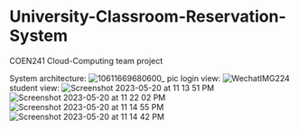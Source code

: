 # University-Classroom-Reservation-System
COEN241 Cloud-Computing team project

System architecture:
![10611669680600_ pic](https://user-images.githubusercontent.com/51266570/206337077-05e47697-4e4d-48ec-b1ab-265b695c3f12.jpg)
login view:
![WechatIMG224](https://github.com/kinghe233/University-Classroom-Reservation-System/assets/51266570/64c9d772-ba76-4831-ac90-ecc56eb3ebca)
student view:
![Screenshot 2023-05-20 at 11 13 51 PM](https://github.com/kinghe233/University-Classroom-Reservation-System/assets/51266570/fbd71e1a-96d3-42b5-927a-b428ed497366)
![Screenshot 2023-05-20 at 11 22 02 PM](https://github.com/kinghe233/University-Classroom-Reservation-System/assets/51266570/1bb0b77b-2a58-4bce-956a-248fca7370e3)
![Screenshot 2023-05-20 at 11 14 55 PM](https://github.com/kinghe233/University-Classroom-Reservation-System/assets/51266570/df3a160f-53ce-4c53-8345-08df68db49db)
![Screenshot 2023-05-20 at 11 14 42 PM](https://github.com/kinghe233/University-Classroom-Reservation-System/assets/51266570/e85d51d0-606a-4ba7-9e97-0755d6610d92)
